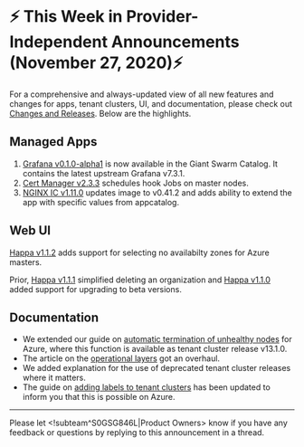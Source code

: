 # :zap: This Week in Provider-Independent Announcements (November 27, 2020):zap:

For a comprehensive and always-updated view of all new features and changes for apps, tenant clusters, UI, and documentation, please check out [Changes and Releases](https://docs.giantswarm.io/changes/). Below are the highlights.

## Managed Apps

1. [Grafana v0.1.0-alpha1](https://github.com/giantswarm/grafana-app) is now available in the Giant Swarm Catalog. It contains the latest upstream Grafana v7.3.1.
2. [Cert Manager v2.3.3](https://github.com/giantswarm/cert-manager-app/blob/master/CHANGELOG.md#233---2020-11-23) schedules hook Jobs on master nodes.
3. [NGINX IC v1.11.0](https://github.com/giantswarm/nginx-ingress-controller-app/blob/master/CHANGELOG.md#1110---2020-11-18) updates image to v0.41.2 and adds ability to extend the app with specific values from appcatalog.

## Web UI

[Happa v1.1.2](https://github.com/giantswarm/happa/releases/tag/untagged-76e708b4d31d651bb3db) adds support for selecting no availabilty zones for Azure masters.

Prior, [Happa v1.1.1](https://github.com/giantswarm/happa/releases/tag/v1.1.1) simplified deleting an organization and [Happa v1.1.0](https://github.com/giantswarm/happa/releases/tag/v1.1.0) added support for upgrading to beta versions.

## Documentation

- We extended our guide on [automatic termination of unhealthy nodes](https://docs.giantswarm.io/basics/automatic-termination-of-bad-nodes/) for Azure, where this function is available as tenant cluster release v13.1.0.
- The article on the [operational layers](https://docs.giantswarm.io/basics/giant-swarm-operational-layers/) got an overhaul.
- We added explanation for the use of deprecated tenant cluster releases where it matters.
- The guide on [adding labels to tenant clusters](https://docs.giantswarm.io/guides/tenant-cluster-labelling/) has been updated to inform you that this is possible on Azure.

---
Please let <!subteam^S0GSG846L|Product Owners> know if you have any feedback or questions by replying to this announcement in a thread.
